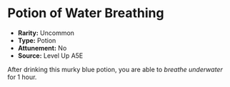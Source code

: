 
# Potion of Water Breathing

* **Rarity:** Uncommon
* **Type:** Potion
* **Attunement:** No
* **Source:** Level Up A5E


After drinking this murky blue potion, you are able to _breathe underwater_  for 1 hour.
